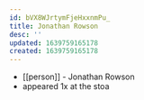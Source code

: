 ```yaml
---
id: bVX8WJrtymFjeHxxnmPu_
title: Jonathan Rowson
desc: ''
updated: 1639759165178
created: 1639759165178
---
```



- [[person]] - Jonathan Rowson
- appeared 1x at the stoa
